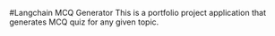 #Langchain MCQ Generator
This is a portfolio project application that generates MCQ quiz for any given topic.